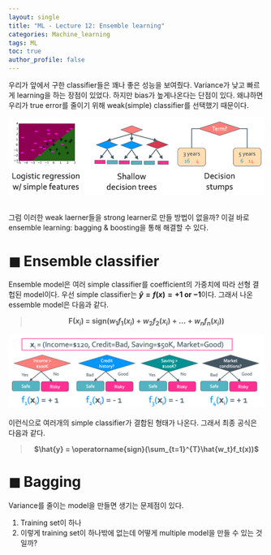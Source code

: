 ```yaml
---
layout: single
title: "ML - Lecture 12: Ensemble learning"
categories: Machine_learning
tags: ML
toc: true
author_profile: false
---
```

우리가 앞에서 구한 classifier들은 꽤나 좋은 성능을 보여줬다. Variance가 낮고 빠르게 learning을 하는 장점이 있었다. 하지만 bias가 높게나온다는 단점이 있다. 왜냐하면 우리가 true error를 줄이기 위해 weak(simple) classifier를 선택했기 때문이다.
<center><img src="/images/ML/el_weak.png" width = "700"></center><br>

그럼 이러한 weak laerner들을 strong learner로 만들 방법이 없을까? 이걸 바로 ensemble learning: bagging & boosting을 통해 해결할 수 있다.

# ◼︎ Ensemble classifier

Ensemble model은 여러 simple classifier를 coefficient의 가중치에 따라 선형 결헙된 model이다. 우선 simple classifier는 <b>$\hat{y} = f(x) = +1$ or $-1$</b>이다. 그래서 나온 essemble model은 다음과 같다.
> <b><center>F($x_{i}$) = sign($w_1 f_1(x_i) + w_2 f_2(x_i) + ... + w_n f_n(x_i)$)</center></b>

<center><img src="/images/ML/el_ex.png" width = "700"></center><br>
이런식으로 여러개의 simple classifier가 결합된 형태가 나온다. 그래서 최종 공식은 다음과 같다.

> <b><center>$\hat{y} = \operatorname{sign}(\sum_{t=1}^{T}\hat{w_t}f_t(x))$</center></b>

# ◼︎ Bagging

Variance를 줄이는 model을 만들면 생기는 문제점이 있다.
1. Training set이 하나
2. 이렇게 training set이 하나밖에 없는데 어떻게 multiple model을 만들 수 있는 것일까?

